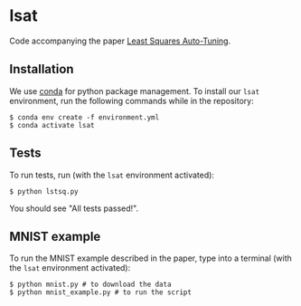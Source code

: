 # lsat

Code accompanying the paper [Least Squares Auto-Tuning](http://web.stanford.edu/~boyd/papers/lsat.html).

## Installation

We use [conda](https://conda.io/miniconda.html) for python package management.
To install our `lsat` environment, run the following commands while in the repository:
```
$ conda env create -f environment.yml
$ conda activate lsat
```

## Tests
To run tests, run (with the `lsat` environment activated):
```
$ python lstsq.py
```
You should see "All tests passed!".

## MNIST example
To run the MNIST example described in the paper,
type into a terminal (with the `lsat` environment activated):
```
$ python mnist.py # to download the data
$ python mnist_example.py # to run the script
```
